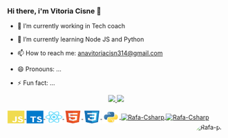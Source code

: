 ### Hi there, i'm Vitoria Cisne 👋

- 🔭 I’m currently working in Tech coach

- 🌱 I’m currently learning Node JS and Python

- 📫 How to reach me: anavitoriacisn314@gmail.com

- 😄 Pronouns: ...

- ⚡ Fun fact: ...

<div align="center">

  <a href="https://github.com/rafaballerini">

  <img height="180em" src="https://github-readme-stats.vercel.app/api?username=vih-cisne&show_icons=true&theme=radical&include_all_commits=true&count_private=true"/>

  <img height="180em" src="https://github-readme-stats.vercel.app/api/top-langs/?username=vih-cisne&layout=compact&langs_count=7&theme=radical"/>

</div>

<div style="display: inline_block"><br>

  <img align="center" alt="Rafa-Js" height="30" width="40" src="https://raw.githubusercontent.com/devicons/devicon/master/icons/javascript/javascript-plain.svg">

  <img align="center" alt="Rafa-Ts" height="30" width="40" src="https://raw.githubusercontent.com/devicons/devicon/master/icons/typescript/typescript-plain.svg">

  <img align="center" alt="Rafa-React" height="30" width="40" src="https://raw.githubusercontent.com/devicons/devicon/master/icons/react/react-original.svg">

  <img align="center" alt="Rafa-HTML" height="30" width="40" src="https://raw.githubusercontent.com/devicons/devicon/master/icons/html5/html5-original.svg">

  <img align="center" alt="Rafa-CSS" height="30" width="40" src="https://raw.githubusercontent.com/devicons/devicon/master/icons/css3/css3-original.svg">

  <img align="center" alt="Rafa-Python" height="30" width="40" src="https://raw.githubusercontent.com/devicons/devicon/master/icons/python/python-original.svg">

  

  <img align="center" alt="Rafa-Csharp" height="30" width="40"  src="https://cdn.jsdelivr.net/gh/devicons/devicon/icons/nodejs/nodejs-original.svg" />

  <img align="center" alt="Rafa-Csharp" height="30" width="40" src="https://cdn.jsdelivr.net/gh/devicons/devicon/icons/tailwindcss/tailwindcss-plain.svg" />
         

  <img align="right" alt="Rafa-pic" height="150" style="border-radius:50px;" src="https://media.discordapp.net/attachments/639956127056134178/890373478988013628/Publicacoes_Instagram_1_1.png?width=676&height=676">

</div>
